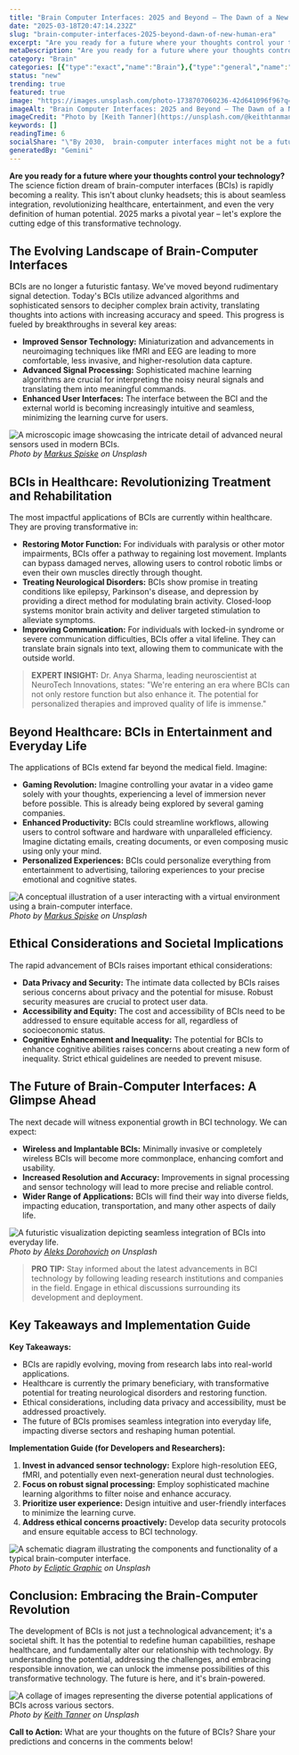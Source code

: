 ```yaml
---
title: "Brain Computer Interfaces: 2025 and Beyond – The Dawn of a New Human Era"
date: "2025-03-18T20:47:14.232Z"
slug: "brain-computer-interfaces-2025-beyond-dawn-of-new-human-era"
excerpt: "Are you ready for a future where your thoughts control your technology?  The science fiction dream of brain-computer interfaces (BCIs) is rapidly becoming a reality.  This isn't about clunky headsets; this is about seamless integration, revolutionizing healthcare, entertainment, and even the very definition of human potential.  2025 marks a pivotal year – let's explore the cutting edge of this transformative technology."
metaDescription: "Are you ready for a future where your thoughts control your technology?  The science fiction dream of brain-computer interfaces (BCIs) is rapidly becoming ..."
category: "Brain"
categories: [{"type":"exact","name":"Brain"},{"type":"general","name":"Technology"},{"type":"medium","name":"Neurotechnology"},{"type":"specific","name":"Neural Interfaces"},{"type":"niche","name":"BCI Signal Processing"}]
status: "new"
trending: true
featured: true
image: "https://images.unsplash.com/photo-1738707060236-42d641096f96?q=85&w=1200&fit=max&fm=webp&auto=compress"
imageAlt: "Brain Computer Interfaces: 2025 and Beyond – The Dawn of a New Human Era"
imageCredit: "Photo by [Keith Tanner](https://unsplash.com/@keithtanman) on Unsplash"
keywords: []
readingTime: 6
socialShare: "\"By 2030,  brain-computer interfaces might not be a futuristic dream, but a daily reality, fundamentally altering how we interact with technology and the world around us.\""
generatedBy: "Gemini"
---
```




**Are you ready for a future where your thoughts control your technology?**  The science fiction dream of brain-computer interfaces (BCIs) is rapidly becoming a reality.  This isn't about clunky headsets; this is about seamless integration, revolutionizing healthcare, entertainment, and even the very definition of human potential.  2025 marks a pivotal year – let's explore the cutting edge of this transformative technology.

## The Evolving Landscape of Brain-Computer Interfaces

BCIs are no longer a futuristic fantasy.  We've moved beyond rudimentary signal detection.  Today's BCIs utilize advanced algorithms and sophisticated sensors to decipher complex brain activity, translating thoughts into actions with increasing accuracy and speed.  This progress is fueled by breakthroughs in several key areas:

* **Improved Sensor Technology:**  Miniaturization and advancements in neuroimaging techniques like fMRI and EEG are leading to more comfortable, less invasive, and higher-resolution data capture.
* **Advanced Signal Processing:** Sophisticated machine learning algorithms are crucial for interpreting the noisy neural signals and translating them into meaningful commands.
* **Enhanced User Interfaces:**  The interface between the BCI and the external world is becoming increasingly intuitive and seamless, minimizing the learning curve for users.

![A microscopic image showcasing the intricate detail of advanced neural sensors used in modern BCIs.](https://images.unsplash.com/photo-1526374965328-7f61d4dc18c5?q=85&w=1200&fit=max&fm=webp&auto=compress)
*Photo by [Markus Spiske](https://unsplash.com/@markusspiske) on Unsplash*

## BCIs in Healthcare: Revolutionizing Treatment and Rehabilitation

The most impactful applications of BCIs are currently within healthcare. They are proving transformative in:

* **Restoring Motor Function:**  For individuals with paralysis or other motor impairments, BCIs offer a pathway to regaining lost movement.  Implants can bypass damaged nerves, allowing users to control robotic limbs or even their own muscles directly through thought.  
* **Treating Neurological Disorders:** BCIs show promise in treating conditions like epilepsy, Parkinson's disease, and depression by providing a direct method for modulating brain activity.  Closed-loop systems monitor brain activity and deliver targeted stimulation to alleviate symptoms.
* **Improving Communication:**  For individuals with locked-in syndrome or severe communication difficulties, BCIs offer a vital lifeline.  They can translate brain signals into text, allowing them to communicate with the outside world.

> **EXPERT INSIGHT:** Dr. Anya Sharma, leading neuroscientist at NeuroTech Innovations, states: "We're entering an era where BCIs can not only restore function but also enhance it.  The potential for personalized therapies and improved quality of life is immense."

## Beyond Healthcare: BCIs in Entertainment and Everyday Life

The applications of BCIs extend far beyond the medical field.  Imagine:

* **Gaming Revolution:**  Imagine controlling your avatar in a video game solely with your thoughts, experiencing a level of immersion never before possible.  This is already being explored by several gaming companies.
* **Enhanced Productivity:** BCIs could streamline workflows, allowing users to control software and hardware with unparalleled efficiency.  Imagine dictating emails, creating documents, or even composing music using only your mind.
* **Personalized Experiences:**  BCIs could personalize everything from entertainment to advertising, tailoring experiences to your precise emotional and cognitive states.

![A conceptual illustration of a user interacting with a virtual environment using a brain-computer interface.](https://images.unsplash.com/photo-1510511459019-5dda7724fd87?q=85&w=1200&fit=max&fm=webp&auto=compress)
*Photo by [Markus Spiske](https://unsplash.com/@markusspiske) on Unsplash*

## Ethical Considerations and Societal Implications

The rapid advancement of BCIs raises important ethical considerations:

* **Data Privacy and Security:**  The intimate data collected by BCIs raises serious concerns about privacy and the potential for misuse.  Robust security measures are crucial to protect user data.
* **Accessibility and Equity:**  The cost and accessibility of BCIs need to be addressed to ensure equitable access for all, regardless of socioeconomic status.
* **Cognitive Enhancement and Inequality:** The potential for BCIs to enhance cognitive abilities raises concerns about creating a new form of inequality.  Strict ethical guidelines are needed to prevent misuse.

## The Future of Brain-Computer Interfaces:  A Glimpse Ahead

The next decade will witness exponential growth in BCI technology. We can expect:

* **Wireless and Implantable BCIs:**  Minimally invasive or completely wireless BCIs will become more commonplace, enhancing comfort and usability.
* **Increased Resolution and Accuracy:**  Improvements in signal processing and sensor technology will lead to more precise and reliable control.
* **Wider Range of Applications:**  BCIs will find their way into diverse fields, impacting education, transportation, and many other aspects of daily life.

![A futuristic visualization depicting seamless integration of BCIs into everyday life.](https://images.unsplash.com/3/doctype-hi-res.jpg?q=85&w=1200&fit=max&fm=webp&auto=compress)
*Photo by [Aleks Dorohovich](https://unsplash.com/@doctype) on Unsplash*

> **PRO TIP:**  Stay informed about the latest advancements in BCI technology by following leading research institutions and companies in the field.  Engage in ethical discussions surrounding its development and deployment.

## Key Takeaways and Implementation Guide

**Key Takeaways:**

* BCIs are rapidly evolving, moving from research labs into real-world applications.
* Healthcare is currently the primary beneficiary, with transformative potential for treating neurological disorders and restoring function.
* Ethical considerations, including data privacy and accessibility, must be addressed proactively.
* The future of BCIs promises seamless integration into everyday life, impacting diverse sectors and reshaping human potential.

**Implementation Guide (for Developers and Researchers):**

1. **Invest in advanced sensor technology:** Explore high-resolution EEG, fMRI, and potentially even next-generation neural dust technologies.
2. **Focus on robust signal processing:** Employ sophisticated machine learning algorithms to filter noise and enhance accuracy.
3. **Prioritize user experience:** Design intuitive and user-friendly interfaces to minimize the learning curve.
4. **Address ethical concerns proactively:**  Develop data security protocols and ensure equitable access to BCI technology.

![A schematic diagram illustrating the components and functionality of a typical brain-computer interface.](https://images.unsplash.com/photo-1737505599159-5ffc1dcbc08f?q=85&w=1200&fit=max&fm=webp&auto=compress)
*Photo by [Ecliptic Graphic](https://unsplash.com/@eclipticgraphic) on Unsplash*

## Conclusion: Embracing the Brain-Computer Revolution

The development of BCIs is not just a technological advancement; it's a societal shift.  It has the potential to redefine human capabilities, reshape healthcare, and fundamentally alter our relationship with technology. By understanding the potential, addressing the challenges, and embracing responsible innovation, we can unlock the immense possibilities of this transformative technology.  The future is here, and it's brain-powered.

![A collage of images representing the diverse potential applications of BCIs across various sectors.](https://images.unsplash.com/photo-1738707060236-42d641096f96?q=85&w=1200&fit=max&fm=webp&auto=compress)
*Photo by [Keith Tanner](https://unsplash.com/@keithtanman) on Unsplash*

**Call to Action:**  What are your thoughts on the future of BCIs? Share your predictions and concerns in the comments below!



<div class="reading-progress-container">
  <div id="reading-progress" class="reading-progress"></div>
</div>
